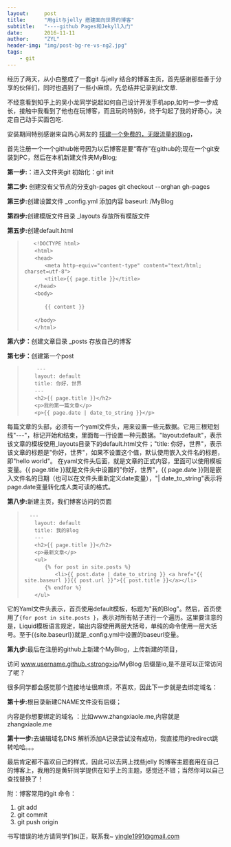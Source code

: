 ```yaml
---
layout:     post
title:      "用git与jelly 搭建面向世界的博客"
subtitle:   "----github Pages和Jekyll入门"
date:       2016-11-11
author:     "ZYL"
header-img: "img/post-bg-re-vs-ng2.jpg"
tags:
    - git
---
```


经历了两天，从小白整成了一套git 与jelly 结合的博客主页，首先感谢那些善于分享的伙伴们，同时也遇到了一些小麻烦，先总结并记录到此文章.

不经意看到知乎上的吴小龙同学说起如何自己设计开发手机app,如何一步一步成长，接触中我看到了他也在玩博客，而且玩的特别6，终于勾起了我的好奇心，决定自己动手买面包吃.

安装期间特别感谢来自热心网友的 [搭建一个免费的，无限流量的Blog](http://www.ruanyifeng.com/blog/2012/08/blogging_with_jekyll.html)，

首先注册一个一个github帐号因为以后博客是要“寄存”在github的;现在一个git安装到PC，然后在本机新建文件夹MyBlog;

<Strong>第一步:</strong>：进入文件夹git 初始化：git init

<Strong>第二步:</strong> 创建没有父节点的分支gh-pages git checkout --orghan gh-pages

<Strong>第三步:</strong>创建设置文件 _config.yml 添加内容 baseurl: /MyBlog

<Strong>第四步:</strong>创建模版文件目录 _layouts 存放所有模版文件

<Strong>第五步:</strong>创建default.html 
       
>        <!DOCTYPE html>
>     　　<html>
>     　　<head>
>     　　　　<meta http-equiv="content-type" content="text/html; charset=utf-8">
>     　　　　<title>{{ page.title }}</title>
>     　　</head>
>     　　<body>
>     
>     　　　　{{ content }}
>     
>     　　</body>
>     　　</html>
    

<Strong>第六步：</strong>创建文章目录 _posts 存放自己的博客

<Strong>第七步：</strong>创建第一个post
>         ---
>     　　layout: default
>     　　title: 你好，世界
>     　　---
>     　　<h2>{{ page.title }}</h2>
>     　　<p>我的第一篇文章</p>
>     　　<p>{{ page.date | date_to_string }}</p>

每篇文章的头部，必须有一个yaml文件头，用来设置一些元数据。它用三根短划线"---"，标记开始和结束，里面每一行设置一种元数据。"layout:default"，表示该文章的模板使用_layouts目录下的default.html文件；"title: 你好，世界"，表示该文章的标题是"你好，世界"，如果不设置这个值，默认使用嵌入文件名的标题，即"hello world"。
在yaml文件头后面，就是文章的正式内容，里面可以使用模板变量。{{ page.title }}就是文件头中设置的"你好，世界"，{{ page.date }}则是嵌入文件名的日期（也可以在文件头重新定义date变量），"| date_to_string"表示将page.date变量转化成人类可读的格式。

<Strong>第八步:</strong>新建主页，我们博客访问的页面

>     　---
>     　　layout: default
>     　　title: 我的Blog
>     　　---
>     　　<h2>{{ page.title }}</h2>
>     　　<p>最新文章</p>
>     　　<ul>
>     　　　　{% for post in site.posts %}
>     　　　　　　<li>{{ post.date | date_to_string }} <a href="{{ site.baseurl }}{{ post.url }}">{{ post.title }}</a></li>
>     　　　　{% endfor %}
>     　　</ul>

它的Yaml文件头表示，首页使用default模板，标题为"我的Blog"。然后，首页使用了`{for post in site.posts }`，表示对所有帖子进行一个遍历。这里要注意的是，Liquid模板语言规定，输出内容使用两层大括号，单纯的命令使用一层大括号。至于{{site.baseurl}}就是_config.yml中设置的baseurl变量。

<Strong>第九步:</strong>最后在注册的github上新建个MyBlog，上传新建的项目，

访问
www.username.github.<strong>io</strong>/MyBlog 后缀是io,是不是可以正常访问了呢？

很多同学都会感觉那个连接地址很麻烦，不喜欢，因此下一步就是去绑定域名：

<Strong>第十步:</strong>根目录新建CNAME文件没有后缀；
 	
内容是你想要绑定的域名 ：比如www.zhangxiaole.me,内容就是zhangxiaole.me

<Strong>第十一步:</strong>去编辑域名DNS 解析添加A记录尝试没有成功，我直接用的redirect跳转哈哈。。。


最后肯定都不喜欢自己的样式，因此可以去网上找些jelly 的博客主题套用在自己的博客上，我用的是黄轩同学提供在知乎上的主题，感觉还不错；当然你可以自己查找替换了！

附：博客常用的git 命令：

1. git add
2. git commit
3. git push origin

书写错误的地方请同学们纠正，联系我~
yingle1991@gmail.com